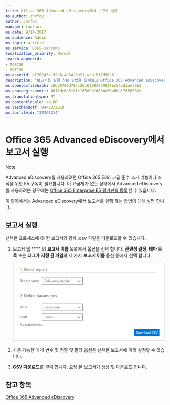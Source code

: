 ```yaml
---
title: Office 365 Advanced eDiscovery에서 보고서 실행
ms.author: chrfox
author: chrfox
manager: laurawi
ms.date: 9/14/2017
ms.audience: Admin
ms.topic: article
ms.service: O365-seccomp
localization_priority: Normal
search.appverid:
- MOE150
- MET150
ms.assetid: b270243e-99a0-4c34-9b21-acb1512d56c6
description: '보고서를 실행 하는 방법을 알아보고 Office 365 Advanced eDiscovery에서 해당 .csv 파일을 다운로드 합니다.  '
ms.openlocfilehash: c6b70700d785c2616f984f3902fbc543d1ae26b3
ms.sourcegitcommit: 0017dc6a5f81c165d9dfd88be39a6bb17856582e
ms.translationtype: MT
ms.contentlocale: ko-KR
ms.lasthandoff: 04/23/2019
ms.locfileid: "32261214"
---
```

# <a name="run-reports-in-office-365-advanced-ediscovery"></a>Office 365 Advanced eDiscovery에서 보고서 실행

> [!NOTE]
> Advanced eDiscovery를 사용하려면 Office 365 E3의 고급 준수 추가 기능이나 조직을 위한 E5 구독이 필요합니다. 이 요금제가 없는 상태에서 Advanced eDiscovery를 사용하려는 경우에는 [Office 365 Enterprise E5 평가판을 등록](https://go.microsoft.com/fwlink/p/?LinkID=698279)할 수 있습니다. 
  
이 항목에서는 Advanced eDiscovery에서 보고서를 실행 하는 방법에 대해 설명 합니다.
  
## <a name="running-reports"></a>보고서 실행

선택한 프로세스에 대 한 보고서와 함께 .csv 파일을 다운로드할 수 있습니다.
  
1. 보고서 탭 **** 의 **보고서 이름** 목록에서 옵션을 선택 합니다. **관련성 결정**, **테마 목록** 또는 **태그가 지정 된 파일**의 세 가지 **보고서 이름** 옵션 중에서 선택 합니다.
    
    ![eDiscovery 분석 보고서](media/f16aee7a-508f-4acc-99bc-a2c8dec01312.png)
  
2. 사용 가능한 매개 변수 및 정렬 및 필터 옵션은 선택한 보고서에 따라 설정할 수 있습니다. 
    
3. **CSV 다운로드**를 클릭 합니다. 요청 된 보고서가 생성 및 다운로드 됩니다.
    
## <a name="see-also"></a>참고 항목

[Office 365 Advanced eDiscovery](office-365-advanced-ediscovery.md)

